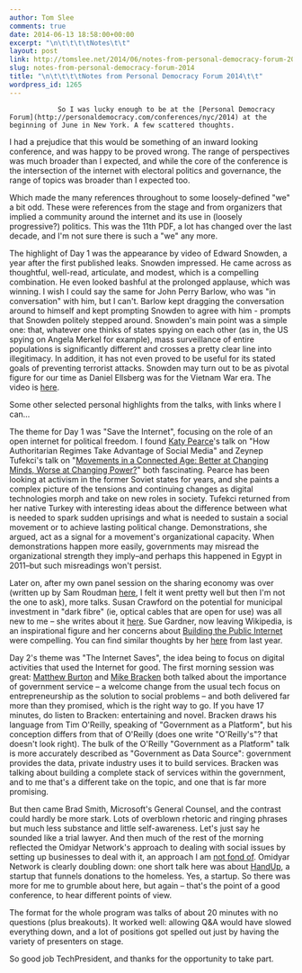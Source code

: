 ```yaml
---
author: Tom Slee
comments: true
date: 2014-06-13 18:58:00+00:00
excerpt: "\n\t\t\t\tNotes\t\t"
layout: post
link: http://tomslee.net/2014/06/notes-from-personal-democracy-forum-2014.html
slug: notes-from-personal-democracy-forum-2014
title: "\n\t\t\t\tNotes from Personal Democracy Forum 2014\t\t"
wordpress_id: 1265
---
```



				So I was lucky enough to be at the [Personal Democracy Forum](http://personaldemocracy.com/conferences/nyc/2014) at the beginning of June in New York. A few scattered thoughts.

I had a prejudice that this would be something of an inward looking conference, and was happy to be proved wrong. The range of perspectives was much broader than I expected, and while the core of the conference is the intersection of the internet with electoral politics and governance, the range of topics was broader than I expected too.

Which made the many references throughout to some loosely-defined "we" a bit odd. These were references from the stage and from organizers that implied a community around the internet and its use in (loosely progressive?) politics. This was the 11th PDF, a lot has changed over the last decade, and I'm not sure there is such a "we" any more.

The highlight of Day 1 was the appearance by video of Edward Snowden, a year after the first published leaks. Snowden impressed. He came across as thoughtful, well-read, articulate, and modest, which is a compelling combination. He even looked bashful at the prolonged applause, which was winning. I wish I could say the same for John Perry Barlow, who was "in conversation" with him, but I can't. Barlow kept dragging the conversation around to himself and kept prompting Snowden to agree with him - prompts that Snowden politely stepped around. Snowden's main point was a simple one: that, whatever one thinks of states spying on each other (as in, the US spying on Angela Merkel for example), mass surveillance of entire populations is significantly different and crosses a pretty clear line into illegitimacy. In addition, it has not even proved to be useful for its stated goals of preventing terrorist attacks. Snowden may turn out to be as pivotal figure for our time as Daniel Ellsberg was for the Vietnam War era. The video is [here](https://www.youtube.com/watch?v=3QrZlHFgxA0).

Some other selected personal highlights from the talks, with links where I can…

The theme for Day 1 was "Save the Internet", focusing on the role of an open internet for political freedom. I found [Katy Pearce](https://www.youtube.com/watch?v=iD1HgZWtQnQ)'s talk on "How Authoritarian Regimes Take Advantage of Social Media" and Zeynep Tufekci's talk on "[Movements in a Connected Age: Better at Changing Minds, Worse at Changing Power?](https://www.youtube.com/watch?v=5Jq3Uze-vKc&list=PLcvJwS9IjFNYc6mo5eDKoDATd6NrU5cvy)" both fascinating. Pearce has been looking at activism in the former Soviet states for years, and she paints a complex picture of the tensions and continuing changes as digital technologies morph and take on new roles in society. Tufekci returned from her native Turkey with interesting ideas about the difference between what is needed to spark sudden uprisings and what is needed to sustain a social movement or to achieve lasting political change. Demonstrations, she argued, act as a signal for a movement's organizational capacity. When demonstrations happen more easily, governments may misread the organizational strength they imply–and perhaps this happened in Egypt in 2011–but such misreadings won't persist.

Later on, after my own panel session on the sharing economy was over (written up by Sam Roudman [here](http://techpresident.com/news/25112/defining-sharing-economy-dissecting-its-merits), I felt it went pretty well but then I'm not the one to ask), more talks. Susan Crawford on the potential for municipal investment in "dark fibre" (ie, optical cables that are open for use) was all new to me – she writes about it [here](http://scrawford.net/fiber-by-cities-washington-dc-san-francisco-seattle/). Sue Gardner, now leaving Wikipedia, is an inspirational figure and her concerns about [Building the Public Internet](http://www.youtube.com/watch?v=Ns2qmtah3lM&feature=share&list=PLcvJwS9IjFNYc6mo5eDKoDATd6NrU5cvy&index=4) were compelling. You can find similar thoughts by her [here](http://qz.com/99329/how-we-are-losing-the-war-for-the-free-and-open-internet/) from last year.

Day 2's theme was "The Internet Saves", the idea being to focus on digital activities that used the Internet for good. The first morning session was great: [Matthew Burton](https://www.youtube.com/watch?v=llVmp1S5GA8Matthew%20Burton) and [Mike Bracken](https://www.youtube.com/watch?v=H-hKVQnNOUs) both talked about the importance of government service – a welcome change from the usual tech focus on entrepreneurship as the solution to social problems – and both delivered far more than they promised, which is the right way to go. If you have 17 minutes, do listen to Bracken: entertaining and novel. Bracken draws his language from Tim O'Reilly, speaking of "Government as a Platform", but his conception differs from that of O'Reilly (does one write "O'Reilly's"? that doesn't look right). The bulk of the O'Reilly "Government as a Platform" talk is more accurately described as "Government as Data Source": government provides the data, private industry uses it to build services. Bracken was talking about building a complete stack of services within the government, and to me that's a different take on the topic, and one that is far more promising.

But then came Brad Smith, Microsoft's General Counsel, and the contrast could hardly be more stark. Lots of overblown rhetoric and ringing phrases but much less substance and little self-awareness. Let's just say he sounded like a trial lawyer. And then much of the rest of the morning reflected the Omidyar Network's approach to dealing with social issues by setting up businesses to deal with it, an approach I am [not fond of](http://tomslee.net/2013/09/six-degrees-of-omidyar.html). Omidyar Network is clearly doubling down: one short talk here was about [HandUp](https://handup.us/), a startup that funnels donations to the homeless. Yes, a startup. So there was more for me to grumble about here, but again – that's the point of a good conference, to hear different points of view.

The format for the whole program was talks of about 20 minutes with no questions (plus breakouts). It worked well: allowing Q&A would have slowed everything down, and a lot of positions got spelled out just by having the variety of presenters on stage.

So good job TechPresident, and thanks for the opportunity to take part.		
